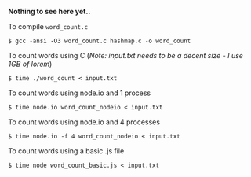 **Nothing to see here yet..**

To compile `word_count.c`

    $ gcc -ansi -O3 word_count.c hashmap.c -o word_count

To count words using C (_Note: input.txt needs to be a decent size - I use 1GB of lorem_)

    $ time ./word_count < input.txt

To count words using node.io and 1 process

    $ time node.io word_count_nodeio < input.txt

To count words using node.io and 4 processes

    $ time node.io -f 4 word_count_nodeio < input.txt

To count words using a basic .js file

    $ time node word_count_basic.js < input.txt
